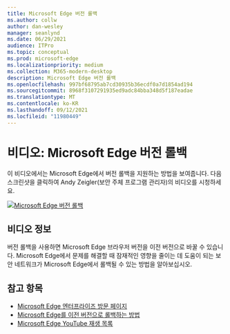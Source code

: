 ```yaml
---
title: Microsoft Edge 버전 롤백
ms.author: collw
author: dan-wesley
manager: seanlynd
ms.date: 06/29/2021
audience: ITPro
ms.topic: conceptual
ms.prod: microsoft-edge
ms.localizationpriority: medium
ms.collection: M365-modern-desktop
description: Microsoft Edge 버전 롤백
ms.openlocfilehash: 997bf68795ab7cd30935b36ecdf0a7d1854ad194
ms.sourcegitcommit: 8968f3107291935ed9adc84bba348d5f187eadae
ms.translationtype: MT
ms.contentlocale: ko-KR
ms.lasthandoff: 09/12/2021
ms.locfileid: "11980449"
---
```

# <a name="video-microsoft-edge-version-rollback"></a>비디오: Microsoft Edge 버전 롤백

이 비디오에서는 Microsoft Edge에서 버전 롤백을 지원하는 방법을 보여줍니다. 다음 스크린샷을 클릭하여 Andy Zeigler(보안 주체 프로그램 관리자)의 비디오를 시청하세요.

[![Microsoft Edge 버전 롤백](media/microsoft-edge-video-version-rollback/0.png)](http://www.youtube.com/watch?v=pXhXHvKUa_c "Microsoft Edge version rollback")

## <a name="about-the-video"></a>비디오 정보

버전 롤백을 사용하면 Microsoft Edge 브라우저 버전을 이전 버전으로 바꿀 수 있습니다. Microsoft Edge에서 문제를 해결할 때 잠재적인 영향을 줄이는 데 도움이 되는 보안 네트워크가 Microsoft Edge에서 롤백될 수 있는 방법을 알아보십시오.

## <a name="see-also"></a>참고 항목

- [Microsoft Edge 엔터프라이즈 방문 페이지](https://aka.ms/EdgeEnterprise)
- [Microsoft Edge를 이전 버전으로 롤백하는 방법](edge-learnmore-rollback.md)
- [Microsoft Edge YouTube 재생 목록](https://www.youtube.com/playlist?list=PLXtHYVsvn_b-uXh1tMeYpT-0iD8tD3tFy)
